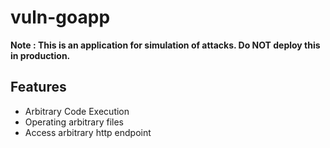 # vuln-goapp

**Note : This is an application for simulation of attacks. Do NOT deploy this in production.**

## Features

- Arbitrary Code Execution
- Operating arbitrary files
- Access arbitrary http endpoint
